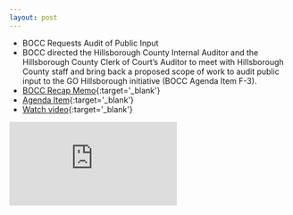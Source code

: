```yaml
---
layout: post
---
```


* BOCC Requests Audit of Public Input
* BOCC directed the Hillsborough County Internal Auditor and the Hillsborough County Clerk of Court’s Auditor to meet with Hillsborough County staff and bring back a proposed scope of work to audit public input to the GO Hillsborough initiative (BOCC Agenda Item F-3).
* [BOCC Recap Memo](http://agenda.hillsboroughcounty.org/cache/00003/566/02-18%20Recap%20Memo.pdf){:target='_blank'}
* [Agenda Item](http://agenda.hillsboroughcounty.org/cache/00003/564/F-3.PDF){:target='_blank'}
* [Watch video](http://65.49.32.144/Hillsborough/2d9a10d8-57da-444b-997f-6d0be27d8df3/BOCC_Regular_Meeting_2_18_2015_AM/presentation_file/mgpresenter.html?Stream=low){:target='_blank'}

<div class="embed-responsive embed-responsive-16by9">
<iframe class="embed-responsive-item" src="https://www.youtube-nocookie.com/embed/KI_W65GJwRA?rel=0" frameborder="0" allowfullscreen></iframe>
</div>
